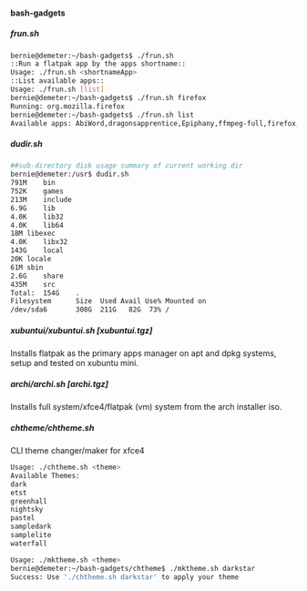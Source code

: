 #### bash-gadgets

##### frun.sh
```sh
bernie@demeter:~/bash-gadgets$ ./frun.sh 
::Run a flatpak app by the apps shortname::
Usage: ./frun.sh <shortnameApp>
::List available apps::
Usage: ./frun.sh [list]
bernie@demeter:~/bash-gadgets$ ./frun.sh firefox
Running: org.mozilla.firefox 
bernie@demeter:~/bash-gadgets$ ./frun.sh list
Available apps: AbiWord,dragonsapprentice,Epiphany,ffmpeg-full,firefox,Shortwave
```

##### dudir.sh
```sh
##sub-directory disk usage summary of current working dir
bernie@demeter:/usr$ dudir.sh 
791M	bin
752K	games
213M	include
6.9G	lib
4.0K	lib32
4.0K	lib64
18M	libexec
4.0K	libx32
143G	local
20K	locale
61M	sbin
2.6G	share
435M	src
Total:  154G	.
Filesystem      Size  Used Avail Use% Mounted on
/dev/sda6       308G  211G   82G  73% /
```

##### xubuntui/xubuntui.sh [xubuntui.tgz]
Installs flatpak as the primary apps manager on apt and dpkg systems, setup and tested on xubuntu mini.
##### archi/archi.sh [archi.tgz]
Installs full system/xfce4/flatpak (vm) system from the arch installer iso.

##### chtheme/chtheme.sh
CLI theme changer/maker for xfce4

```sh
Usage: ./chtheme.sh <theme>
Available Themes: 
dark
etst
greenhall
nightsky
pastel
sampledark
samplelite
waterfall

Usage: ./mktheme.sh <theme>
bernie@demeter:~/bash-gadgets/chtheme$ ./mktheme.sh darkstar
Success: Use './chtheme.sh darkstar' to apply your theme
```
